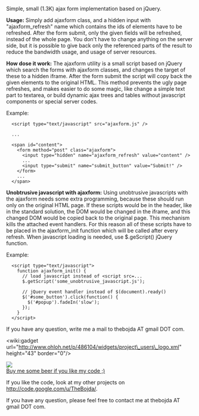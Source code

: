 Simple, small (1.3K) ajax form implementation based on jQuery.

**Usage:** Simply add ajaxform class, and a hidden input with "ajaxform\_refresh" name which contains the ids of elements have to be refreshed. After the form submit, only the given fields will be refreshed, instead of the whole page. You don't have to change anything on the server side, but it is possible to give back only the referenced parts of the result to reduce the bandwidth usage, and usage of server resources.

**How dose it work:** The ajaxform utility is a small script based on jQuery which search the forms with ajaxform classes, and changes the target of these to a hidden iframe. After the form submit the script will copy back the given elements to the original HTML. This method prevents the ugly page refreshes, and makes easier to do some magic, like change a simple text part to textarea, or build dynamic ajax trees and tables without javascript components or special server codes.

Example:

```
  <script type="text/javascript" src="ajaxform.js" />

  ...

  <span id="content">
    <form method="post" class="ajaxform">
      <input type="hidden" name="ajaxform_refresh" value="content" />
      ...
      <input type="submit" name="submit_button" value="Submit!" />
    </form>
    ...
  </span>
```

**Unobtrusive javascript with ajaxform:** Using unobtrusive javascripts with the ajaxform needs some extra programming, because these should run only on the original HTML page. If these scripts would be in the header, like in the standard solution, the DOM would be changed in the iframe, and this changed DOM would be copied back to the original page. This mechanism kills the attached event handlers. For this reason all of these scripts have to be placed in the ajaxform\_init function which will be called after every refresh. When javascript loading is needed, use $.geScript() jQuery function.

Example:

```
  <script type="text/javascript">
    function ajaxform_init() {
      // load javascript instead of <script src=...
      $.getScript('some_unobtrusive_javascript.js');
      
      // jQuery event handler instead of $(document).ready() 
      $('#some_button').click(function() {
        $('#popup').fadeIn('slow');
      });
    }
  </script>
```

If you have any question, write me a mail to thebojda AT gmail DOT com.

&lt;wiki:gadget url="http://www.ohloh.net/p/486104/widgets/project\_users\_logo.xml" height="43" border="0"/&gt;

<a href='https://www.paypal.com/cgi-bin/webscr?cmd=_s-xclick&hosted_button_id=LMQGC6YTEQKE4&item_name=Beer'>
<img src='http://www.paypal.com/en_US/i/btn/x-click-but04.gif' /><br />Buy me some beer if you like my code ;)</a>

If you like the code, look at my other projects on http://code.google.com/u/TheBojda/.

If you have any question, please feel free to contact me at thebojda AT gmail DOT com.